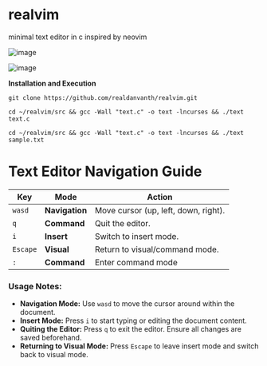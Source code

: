 # realvim
minimal text editor in c inspired by neovim

![image](https://github.com/user-attachments/assets/015dee65-f9ac-424a-b597-a8d10dcec538)

![image](https://github.com/user-attachments/assets/c07da415-078d-4c87-833d-92f071749152)


**Installation and Execution**

```install
git clone https://github.com/realdanvanth/realvim.git
```
```execute
cd ~/realvim/src && gcc -Wall "text.c" -o text -lncurses && ./text text.c
```
```
cd ~/realvim/src && gcc -Wall "text.c" -o text -lncurses && ./text sample.txt
```

# Text Editor Navigation Guide

| **Key**   | **Mode**      | **Action**                     |
|-----------|---------------|---------------------------------|
| `wasd`    | **Navigation**| Move cursor (up, left, down, right). |
| `q`       | **Command**   | Quit the editor.               |
| `i`       | **Insert**    | Switch to insert mode.         |
| `Escape`  | **Visual**    | Return to visual/command mode. |
| `:`       | **Command**   | Enter command mode             |

### Usage Notes:
- **Navigation Mode:** Use `wasd` to move the cursor around within the document.
- **Insert Mode:** Press `i` to start typing or editing the document content.
- **Quiting the Editor:** Press `q` to exit the editor. Ensure all changes are saved beforehand.
- **Returning to Visual Mode:** Press `Escape` to leave insert mode and switch back to visual mode.


